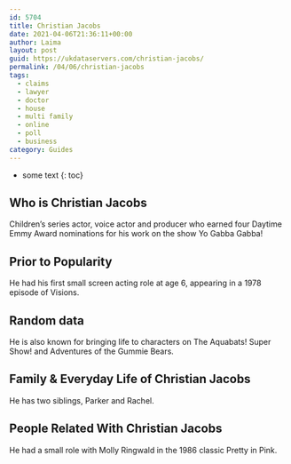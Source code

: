 ```yaml
---
id: 5704
title: Christian Jacobs
date: 2021-04-06T21:36:11+00:00
author: Laima
layout: post
guid: https://ukdataservers.com/christian-jacobs/
permalink: /04/06/christian-jacobs
tags:
  - claims
  - lawyer
  - doctor
  - house
  - multi family
  - online
  - poll
  - business
category: Guides
---
```


* some text
{: toc}


## Who is Christian Jacobs
                  
                  
                  
Children&#8217;s series actor, voice actor and producer who earned four Daytime Emmy Award nominations for his work on the show Yo Gabba Gabba! 
                  
              
            
              
            
                
                
                
## Prior to Popularity
                  
                  
                  
He had his first small screen acting role at age 6, appearing in a 1978 episode of Visions.
                  
              
            
              
            
                
                
                
## Random data
                  
                  
                  
He is also known for bringing life to characters on The Aquabats! Super Show! and Adventures of the Gummie Bears.
                  
              
            
              
            
                
                
                
## Family & Everyday Life of Christian Jacobs
                  
                  
                  
He has two siblings, Parker and Rachel.
                  
              
            
              
            
                
                
                
## People Related With Christian Jacobs
                  
                  
                  
He had a small role with Molly Ringwald in the 1986 classic Pretty in Pink.
                  
              
            
              
            
                
              
            
              
              
            
            
              
            
          
          
          